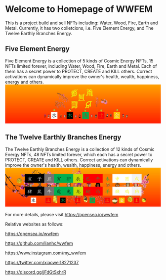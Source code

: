 # Welcome to Homepage of WWFEM
 This is a project build and sell NFTs including: Water, Wood, Fire, Earth and Metal.
 Currently, it has two colletcions, i.e. Five Element Energy, and The Twelve Earthly Branches Energy.

## Five Element Energy
Five Element Energy is a collection of 5 kinds of Cosmic Energy NFTs, 15 NFTs limited forever, including Water, Wood, Fire, Earth and Metal. Each of them has a secret power to PROTECT, CREATE and KILL others. Correct activations can dynamically improve the owner's health, wealth, happiness, energy and others.
![bannerFive Element Energy](https://github.com/lianhc/wwfem/blob/main/logo/5.png)

## The Twelve Earthly Branches Energy
The Twelve Earthly Branches Energy is a collection of 12 kinds of Cosmic Energy NFTs, 48 NFTs limited forever, which each has a secret power to PROTECT, CREATE and KILL others. Correct activations can dynamically improve the owner's health, wealth, happiness, energy and others.
![banner The Twelve Earthly Branches Energy](https://github.com/lianhc/wwfem/blob/main/logo/4.png)

For more details, please visit https://opensea.io/wwfem

Relative websites as follows:

https://opensea.io/wwfem

https://github.com/lianhc/wwfem

https://www.instagram.com/my_wwfem

https://twitter.com/xiaowei18271237

https://discord.gg/jFdGtSxhrR
